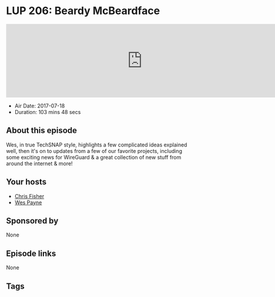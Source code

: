 # LUP 206: Beardy McBeardface

<iframe src="https://player.fireside.fm/v2/RUkczH-V+T9jIcUhp?theme=dark" width="740" height="200" frameborder="0" scrolling="no"></iframe>

* Air Date: 2017-07-18
* Duration: 103 mins 48 secs

## About this episode

Wes, in true TechSNAP style, highlights a few complicated ideas explained well, then it's on to updates from a few of our favorite projects, including some exciting news for WireGuard & a great collection of new stuff from around the internet & more!

## Your hosts
* [Chris Fisher](https://linuxunplugged.com/hosts/chrislas)
* [Wes Payne](https://linuxunplugged.com/hosts/wes)

## Sponsored by

None



## Episode links

None



## Tags

